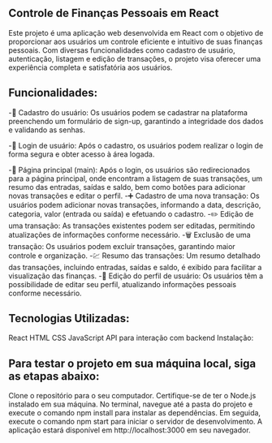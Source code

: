 ## Controle de Finanças Pessoais em React

Este projeto é uma aplicação web desenvolvida em React com o objetivo de proporcionar aos usuários um controle eficiente e intuitivo de suas finanças pessoais. Com diversas funcionalidades como cadastro de usuário, autenticação, listagem e edição de transações, o projeto visa oferecer uma experiência completa e satisfatória aos usuários.

## Funcionalidades:

-📝 Cadastro do usuário: Os usuários podem se cadastrar na plataforma preenchendo um formulário de sign-up, garantindo a integridade dos dados e validando as senhas.

-🔐 Login de usuário: Após o cadastro, os usuários podem realizar o login de forma segura e obter acesso à área logada.

-💼 Página principal (main): Após o login, os usuários são redirecionados para a página principal, onde encontram a listagem de suas transações, um resumo das entradas, saídas e saldo, bem como botões para adicionar novas transações e editar o perfil.
-➕ Cadastro de uma nova transação: Os usuários podem adicionar novas transações, informando a data, descrição, categoria, valor (entrada ou saída) e efetuando o cadastro.
-✏️ Edição de uma transação: As transações existentes podem ser editadas, permitindo atualizações de informações conforme necessário.
-🗑️ Exclusão de uma transação: Os usuários podem excluir transações, garantindo maior controle e organização.
-💹 Resumo das transações: Um resumo detalhado das transações, incluindo entradas, saídas e saldo, é exibido para facilitar a visualização das finanças.
-📝 Edição do perfil de usuário: Os usuários têm a possibilidade de editar seu perfil, atualizando informações pessoais conforme necessário.

## Tecnologias Utilizadas:

React
HTML
CSS
JavaScript
API para interação com backend
Instalação:

## Para testar o projeto em sua máquina local, siga as etapas abaixo:

Clone o repositório para o seu computador.
Certifique-se de ter o Node.js instalado em sua máquina.
No terminal, navegue até a pasta do projeto e execute o comando npm install para instalar as dependências.
Em seguida, execute o comando npm start para iniciar o servidor de desenvolvimento.
A aplicação estará disponível em http://localhost:3000 em seu navegador.


